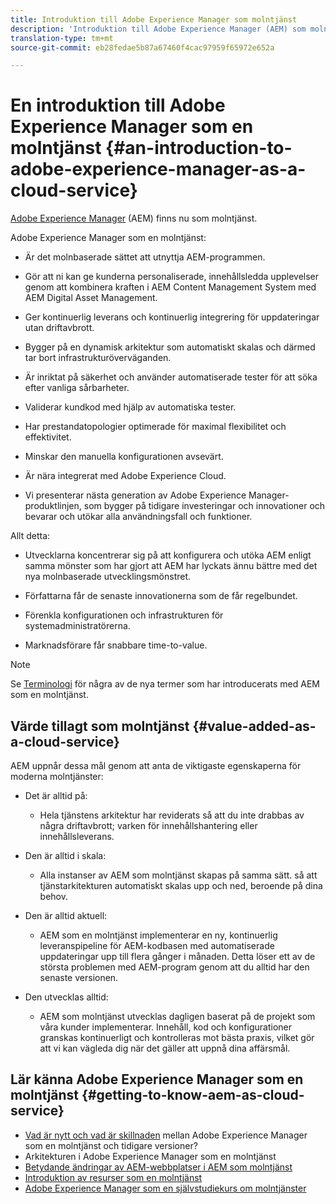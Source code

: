```yaml
---
title: Introduktion till Adobe Experience Manager som molntjänst
description: 'Introduktion till Adobe Experience Manager (AEM) som molntjänst. '
translation-type: tm+mt
source-git-commit: eb28fedae5b87a67460f4cac97959f65972e652a

---
```



# En introduktion till Adobe Experience Manager som en molntjänst {#an-introduction-to-adobe-experience-manager-as-a-cloud-service}

[Adobe Experience Manager](https://www.adobe.com/marketing/experience-manager.html) (AEM) finns nu som molntjänst.

Adobe Experience Manager som en molntjänst:

* Är det molnbaserade sättet att utnyttja AEM-programmen.

* Gör att ni kan ge kunderna personaliserade, innehållsledda upplevelser genom att kombinera kraften i AEM Content Management System med AEM Digital Asset Management.

* Ger kontinuerlig leverans och kontinuerlig integrering för uppdateringar utan driftavbrott.

* Bygger på en dynamisk arkitektur som automatiskt skalas och därmed tar bort infrastrukturöverväganden.

* Är inriktat på säkerhet och använder automatiserade tester för att söka efter vanliga sårbarheter.

* Validerar kundkod med hjälp av automatiska tester.

* Har prestandatopologier optimerade för maximal flexibilitet och effektivitet.

* Minskar den manuella konfigurationen avsevärt.

* Är nära integrerat med Adobe Experience Cloud.

* Vi presenterar nästa generation av Adobe Experience Manager-produktlinjen, som bygger på tidigare investeringar och innovationer och bevarar och utökar alla användningsfall och funktioner.

Allt detta:

* Utvecklarna koncentrerar sig på att konfigurera och utöka AEM enligt samma mönster som har gjort att AEM har lyckats ännu bättre med det nya molnbaserade utvecklingsmönstret.

* Författarna får de senaste innovationerna som de får regelbundet.

* Förenkla konfigurationen och infrastrukturen för systemadministratörerna.

* Marknadsförare får snabbare time-to-value.

>[!NOTE]
>
>Se [Terminologi](terminology.md) för några av de nya termer som har introducerats med AEM som en molntjänst.

## Värde tillagt som molntjänst {#value-added-as-a-cloud-service}

AEM uppnår dessa mål genom att anta de viktigaste egenskaperna för moderna molntjänster:

* Det är alltid på:

   * Hela tjänstens arkitektur har reviderats så att du inte drabbas av några driftavbrott; varken för innehållshantering eller innehållsleverans.

* Den är alltid i skala:

   * Alla instanser av AEM som molntjänst skapas på samma sätt. så att tjänstarkitekturen automatiskt skalas upp och ned, beroende på dina behov.

* Den är alltid aktuell:

   * AEM som en molntjänst implementerar en ny, kontinuerlig leveranspipeline för AEM-kodbasen med automatiserade uppdateringar upp till flera gånger i månaden. Detta löser ett av de största problemen med AEM-program genom att du alltid har den senaste versionen.

* Den utvecklas alltid:

   * AEM som molntjänst utvecklas dagligen baserat på de projekt som våra kunder implementerar. Innehåll, kod och konfigurationer granskas kontinuerligt och kontrolleras mot bästa praxis, vilket gör att vi kan vägleda dig när det gäller att uppnå dina affärsmål.

## Lär känna Adobe Experience Manager som en molntjänst {#getting-to-know-aem-as-cloud-service}

* [Vad är nytt och vad är skillnaden](/help/overview/what-is-new-and-different.md) mellan Adobe Experience Manager som en molntjänst och tidigare versioner?
* Arkitekturen [](/help/core-concepts/architecture.md) i Adobe Experience Manager som en molntjänst
* [Betydande ändringar av AEM-webbplatser i AEM som molntjänst](/help/sites-cloud/sites-cloud-changes.md)
* [Introduktion av resurser som en molntjänst](/help/assets/overview.md)
* [Adobe Experience Manager som en självstudiekurs om molntjänster](https://docs.adobe.com/content/help/en/experience-manager-learn/cloud-service/overview.html)